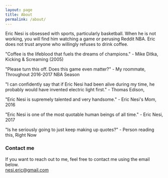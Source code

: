 ```yaml
---
layout: page
title: About
permalink: /about/
---
```


Eric Nesi is obsessed with sports, particularly basketball. When he is not working, you will find him watching a game or perusing Reddit NBA.  Eric does not trust anyone who willingly refuses to drink coffee.

"Coffee is the lifeblood that fuels the dreams of champions." - Mike Ditka, Kicking & Screaming (2005)

"Please turn this off. Does this game even matter?" - My roommate, Throughout 2016-2017 NBA Season

"I can confidently say that if Eric Nesi had been alive during my time, he probably would have invented electric light first." - Thomas Edison,

"Eric Nesi is supremely talented and very handsome." - Eric Nesi's Mom, 2016

"Eric Nesi is one of the most quotable human beings of all time." - Eric Nesi, 2017 

"Is he seriously going to just keep making up quotes?" - Person reading this, Right Now

### Contact me

If you want to reach out to me, feel free to contact me using the email below.  
[nesi.eric@gmail.com](mailto:nesi.eric@gmail.com)
